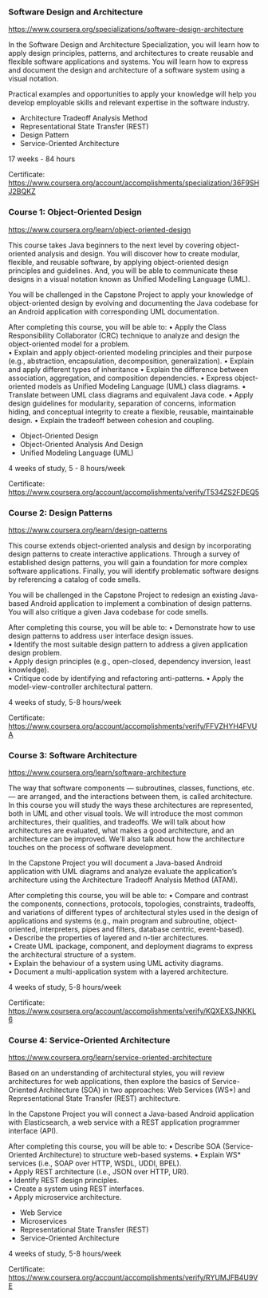 ### Software Design and Architecture

https://www.coursera.org/specializations/software-design-architecture

In the Software Design and Architecture Specialization, you will learn how to apply design principles, patterns, and architectures to create reusable and flexible software applications and systems. You will learn how to express and document the design and architecture of a software system using a visual notation.

Practical examples and opportunities to apply your knowledge will help you develop employable skills and relevant expertise in the software industry.

- Architecture Tradeoff Analysis Method
- Representational State Transfer (REST)
- Design Pattern
- Service-Oriented Architecture

17 weeks - 84 hours

Certificate: https://www.coursera.org/account/accomplishments/specialization/36F9SHJ2BQKZ




### Course 1: Object-Oriented Design

https://www.coursera.org/learn/object-oriented-design

This course takes Java beginners to the next level by covering object-oriented analysis and design. You will discover how to create modular, flexible, and reusable software, by applying object-oriented design principles and guidelines. And, you will be able to communicate these designs in a visual notation known as Unified Modelling Language (UML).

You will be challenged in the Capstone Project to apply your knowledge of object-oriented design by evolving and documenting the Java codebase for an Android application with corresponding UML documentation.

After completing this course, you will be able to: 
• Apply the Class Responsibility Collaborator (CRC) technique to analyze and design the object-oriented model for a problem.	
• Explain and apply object-oriented modeling principles and their purpose (e.g., abstraction, encapsulation, decomposition, generalization).
• Explain and apply different types of inheritance
• Explain the difference between association, aggregation, and composition dependencies.
• Express object-oriented models as Unified Modeling Language (UML) class diagrams.
• Translate between UML class diagrams and equivalent Java code.
• Apply design guidelines for modularity, separation of concerns, information hiding, and conceptual integrity to create a flexible, reusable, maintainable design.
• Explain the tradeoff between cohesion and coupling.

- Object-Oriented Design
- Object-Oriented Analysis And Design
- Unified Modeling Language (UML)

4 weeks of study, 5 - 8 hours/week

Certificate: https://www.coursera.org/account/accomplishments/verify/T534ZS2FDEQ5




### Course 2: Design Patterns

https://www.coursera.org/learn/design-patterns

This course extends object-oriented analysis and design by incorporating design patterns to create interactive applications. Through a survey of established design patterns, you will gain a foundation for more complex software applications. Finally, you will identify problematic software designs by referencing a catalog of code smells.

You will be challenged in the Capstone Project to redesign an existing Java-based Android application to implement a combination of design patterns. You will also critique a given Java codebase for code smells.

After completing this course, you will be able to: 
• Demonstrate how to use design patterns to address user interface design issues.	
• Identify the most suitable design pattern to address a given application design problem.	
• Apply design principles (e.g., open-closed, dependency inversion, least knowledge).	
• Critique code by identifying and refactoring anti-patterns.
• Apply the model-view-controller architectural pattern.

4 weeks of study, 5-8 hours/week

Certificate: https://www.coursera.org/account/accomplishments/verify/FFVZHYH4FVUA




### Course 3: Software Architecture

https://www.coursera.org/learn/software-architecture

The way that software components — subroutines, classes, functions, etc. —  are arranged,  and the interactions between them, is called architecture. In this course you will study the ways these architectures are represented, both in UML and other visual tools. We will introduce the most common architectures, their qualities, and tradeoffs. We will talk about how architectures are evaluated, what makes a good architecture, and an architecture can be improved. We'll also talk about how the architecture touches on the process of software development.

In the Capstone Project you will document a Java-based Android application with UML diagrams and analyze evaluate the application’s architecture using the Architecture Tradeoff Analysis Method (ATAM).

After completing this course, you will be able to: 
• Compare and contrast the components, connections, protocols, topologies, constraints, tradeoffs, and variations of different types of architectural styles used in the design of applications and systems (e.g., main program and subroutine, object-oriented, interpreters, pipes and filters, database centric, event-based).	
• Describe the properties of layered and n-tier architectures.	
• Create UML ipackage, component, and deployment diagrams to express the architectural structure of a system.	
• Explain the behaviour of a system using UML activity diagrams.	
• Document a multi-application system with a layered architecture.

4 weeks of study, 5-8 hours/week

Certificate: https://www.coursera.org/account/accomplishments/verify/KQXEXSJNKKL6




### Course 4: Service-Oriented Architecture

https://www.coursera.org/learn/service-oriented-architecture

Based on an understanding of architectural styles, you will review architectures for web applications, then explore the basics of Service-Oriented Architecture (SOA) in two approaches: Web Services (WS*) and Representational State Transfer (REST) architecture.

In the Capstone Project you will connect a Java-based Android application with Elasticsearch, a web service with a REST application programmer interface (API).

After completing this course, you will be able to: 
• Describe SOA (Service-Oriented Architecture) to structure web-based systems.
• Explain WS* services (i.e., SOAP over HTTP, WSDL, UDDI, BPEL).	
• Apply REST architecture (i.e., JSON over HTTP, URI).	
• Identify REST design principles.	
• Create a system using REST interfaces.	
• Apply microservice architecture.

- Web Service
- Microservices
- Representational State Transfer (REST)
- Service-Oriented Architecture

4 weeks of study, 5-8 hours/week


Certificate: https://www.coursera.org/account/accomplishments/verify/RYUMJFB4U9VE
